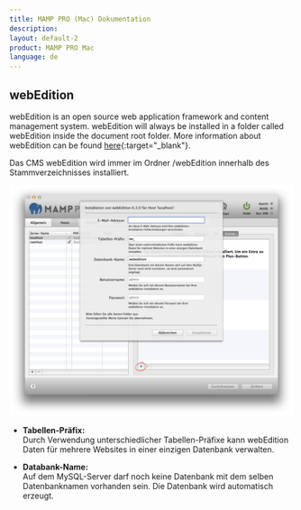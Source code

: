 ```yaml
---
title: MAMP PRO (Mac) Dokumentation
description: 
layout: default-2
product: MAMP PRO Mac
language: de
---
```


## webEdition

webEdition is an open source web application framework and content management system. webEdition will always be installed in a folder called webEdition inside the document root folder. More information about webEdition can be found [here](https://www.webedition.org){:target="_blank"}.

Das CMS webEdition wird immer im Ordner /webEdition innerhalb des Stammverzeichnisses installiert.

![MAMP](webEdition.png)

*  **Tabellen-Präfix:**  
   Durch Verwendung unterschiedlicher Tabellen-Präfixe kann webEdition Daten für mehrere Websites in einer einzigen Datenbank    verwalten.

*  **Databank-Name:**  
   Auf dem MySQL-Server darf noch keine Datenbank mit dem selben Datenbanknamen vorhanden sein. Die Datenbank wird              automatisch erzeugt. 

